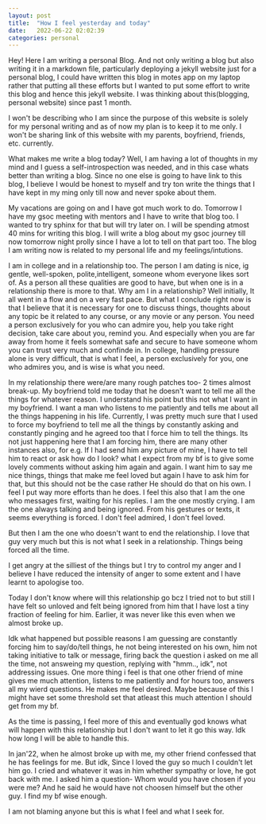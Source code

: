 ```yaml
---
layout: post
title:  "How I feel yesterday and today"
date:   2022-06-22 02:02:39
categories: personal
---
```

Hey! Here I am writing a personal Blog. And not only writing a blog but also writing it in a markdown file, particularly deploying a jekyll website just for a personal blog, I could have written this blog in motes app on my laptop rather that putting all these efforts but I wanted to put some effort to write this blog and hence this jekyll website. I was thinking about this(blogging, personal website) since past 1 month. 

I won't be describing who I am since the purpose of this website is solely for my personal writing and as of now my plan is to keep it to me only. I won't be sharing link of this website with my parents, boyfriend, friends, etc. currently.

What makes me write a blog today? Well, I am having a lot of thoughts in my mind and I guess a self-introspection was needed, and in this case whats better than writing a blog. Since no one else is going to have link to this blog, I believe I would be honest to myself and try ton write the things that I have kept in my ming only till now and never spoke about them.

My vacations are going on and I have got much work to do. Tomorrow I have my gsoc meeting with mentors and I have to write that blog too. I wanted to try sphinx for that but will try later on. I will be spending atmost 40 mins for writing this blog. I will write a blog about my gsoc journey till now tomorrow night prolly since I have a lot to tell on that part too. The blog I am writing now is related to my personal life and my feelings/intutions.

I am in college and in a relationship too. The person I am dating is nice, ig gentle, well-spoken, polite,intelligent, someone whom everyone likes sort of. As a person all these qualities are good to have, but when one is in a relationship there is more to that. Why am I in a relationship? Well initially, It all went in a flow and on a very fast pace. But what I conclude right now is that I believe that it is necessary for one to discuss things, thoughts about any topic be it related to any course, or any movie or any person. You need a person exclusively for you who can admire you, help you take right decision, take care about you, remind you. And especially when you are far away from home it feels somewhat safe and secure to have someone whom you can trust very much and confinde in. In college, handling pressure alone is very difficult, that is what I feel, a person exclusively for you, one who admires you, and is wise is what you need. 

In my relationship there were/are many rough patches too- 2 times almost break-up.
My boyfriend told me today that he doesn't want to tell me all the things for whatever reason. I understand his point but this not what I want in my boyfriend. I want a man who listens to me patiently and tells me about all the things happening in his life. Currently, I was pretty much sure that I used to force my boyfriend to tell me all the things by constantly asking and constantly pinging and he agreed too that I force him to tell the things. Its not just happening here that I am forcing him, there are many other instances also, for e.g. If I had send him any picture of mine, I have to tell him to react or ask how do I look? what I expect from my bf is to give some lovely comments without asking him again and again. I want him to say me nice things, things that make me feel loved but again I have to ask him for that, but this should not be the case rather He should do that on his own. I feel I put way more efforts than he does. I feel this also that I am the one who messages first, waiting for his replies. I am the one mostly crying. I am the one always talking and being ignored. From his gestures or texts, it seems everything is forced. I don't feel admired, I don't feel loved. 

But then I am the one who doesn't want to end the relationship. I love that guy very much but this is not what I seek in a relationship. Things being forced all the time.

I get angry at the silliest of the things but I try to control my anger and I believe I have reduced the intensity of anger to some extent and I have learnt to apologise too.

Today I don't know where will this relationship go bcz I tried not to but still I have felt so unloved and felt being ignored from him that I have lost a tiny fraction of feeling for him. Earlier, it was never like this even when we almost broke up.

Idk what happened but possible reasons I am guessing are constantly forcing him to say/do/tell things, he not being interested on his own, him not taking initiative to talk or message, firing back the question i asked on me all the time, not answeing my question, replying with "hmm.., idk", not addressing issues. One more thing i feel is that one other friend of mine gives me much attention, listens to me patiently and for hours too, answers all my wierd questions. He makes me feel desired. Maybe because of this I might have set some threshold set that atleast this much attention I should get from my bf. 

As the time is passing, I feel more of this and eventually god knows what will happen with this relationship but I don't want to let it go this way. Idk how long I will be able to handle this. 

In jan'22, when he almost broke up with me, my other friend confessed that he has feelings for me. But idk, Since I loved the guy so much I couldn't let him go. I cried and whatever it was in him whether sympathy or love, he got back with me. I asked him a question- Whom would you have chosen if you were me? And he said he would have not choosen himself but the other guy. I find my bf wise enough. 


I am not blaming anyone but this is what I feel and what I seek for.

